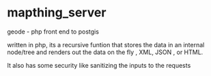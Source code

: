 mapthing_server
===============

geode - php front end to postgis

written in php, its a recursive funtion that stores the data in an internal node/tree and renders out the data on the fly 
, XML, JSON , or HTML.


It also has some security like sanitizing the inputs to the requests
